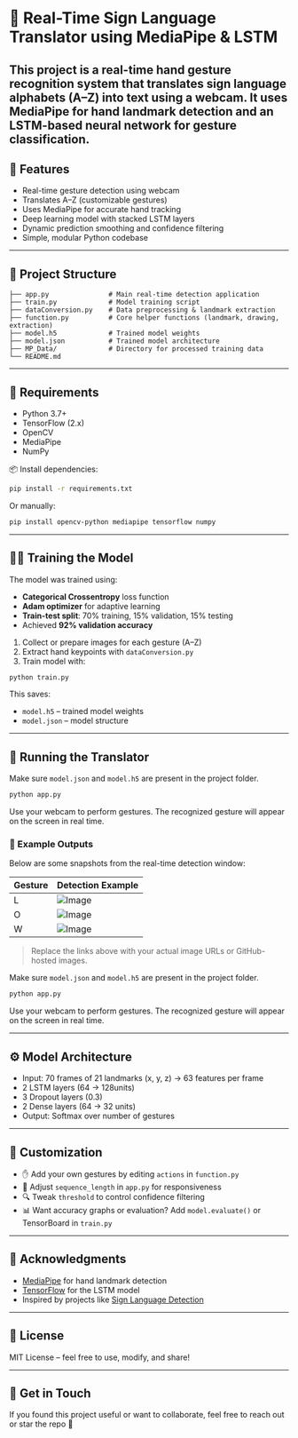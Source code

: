 # 🤟 Real-Time Sign Language Translator using MediaPipe & LSTM

This project is a real-time hand gesture recognition system that translates sign language alphabets (A–Z) into text using a webcam. It uses **MediaPipe** for hand landmark detection and an **LSTM-based neural network** for gesture classification.
---

## 🚀 Features

- Real-time gesture detection using webcam
- Translates A–Z (customizable gestures)
- Uses MediaPipe for accurate hand tracking
- Deep learning model with stacked LSTM layers
- Dynamic prediction smoothing and confidence filtering
- Simple, modular Python codebase

---

## 📂 Project Structure

```
├── app.py               # Main real-time detection application
├── train.py             # Model training script
├── dataConversion.py    # Data preprocessing & landmark extraction
├── function.py          # Core helper functions (landmark, drawing, extraction)
├── model.h5             # Trained model weights
├── model.json           # Trained model architecture
├── MP_Data/             # Directory for processed training data
└── README.md
```

---

## 🧠 Requirements

- Python 3.7+
- TensorFlow (2.x)
- OpenCV
- MediaPipe
- NumPy

📦 Install dependencies:

```bash
pip install -r requirements.txt
```

Or manually:

```bash
pip install opencv-python mediapipe tensorflow numpy
```

---

## 🏋️‍♂️ Training the Model

The model was trained using:
- **Categorical Crossentropy** loss function
- **Adam optimizer** for adaptive learning
- **Train-test split**: 70% training, 15% validation, 15% testing
- Achieved **92% validation accuracy**

1. Collect or prepare images for each gesture (A–Z)
2. Extract hand keypoints with `dataConversion.py`
3. Train model with:

```bash
python train.py
```

This saves:
- `model.h5` – trained model weights
- `model.json` – model structure


---

## 🎯 Running the Translator

Make sure `model.json` and `model.h5` are present in the project folder.

```bash
python app.py
```

Use your webcam to perform gestures. The recognized gesture will appear on the screen in real time.

### 📸 Example Outputs

Below are some snapshots from the real-time detection window:

| Gesture | Detection Example |
|--------|--------------------|
| L      | ![Image](https://github.com/user-attachments/assets/c831aa13-95d5-4df0-91af-9ffbe79e8e84) |
| O      | ![Image](https://github.com/user-attachments/assets/6fb47a9e-3f50-4a3c-afb5-6c2724f24bcb)|
| W      | ![Image](https://github.com/user-attachments/assets/f42befaa-775d-4bd4-90ec-02982e44501a) |

> Replace the links above with your actual image URLs or GitHub-hosted images.


Make sure `model.json` and `model.h5` are present in the project folder.

```bash
python app.py
```

Use your webcam to perform gestures. The recognized gesture will appear on the screen in real time.

---

## ⚙️ Model Architecture

- Input: 70 frames of 21 landmarks (x, y, z) → 63 features per frame
- 2 LSTM layers (64 → 128units)
- 3 Dropout layers (0.3)
- 2 Dense layers (64 → 32 units)
- Output: Softmax over number of gestures

---

## 🔧 Customization

- ✋ Add your own gestures by editing `actions` in `function.py`
- 🎥 Adjust `sequence_length` in `app.py` for responsiveness
- 🔍 Tweak `threshold` to control confidence filtering
- 📊 Want accuracy graphs or evaluation? Add `model.evaluate()` or TensorBoard in `train.py`

---

## 🙌 Acknowledgments

- [MediaPipe](https://mediapipe.dev) for hand landmark detection
- [TensorFlow](https://tensorflow.org) for the LSTM model
- Inspired by projects like [Sign Language Detection](https://github.com/nicknochnack/Sign-Language-Detection)

---

## 📜 License

MIT License – feel free to use, modify, and share!

---

## 👋 Get in Touch

If you found this project useful or want to collaborate, feel free to reach out or star the repo 💫

